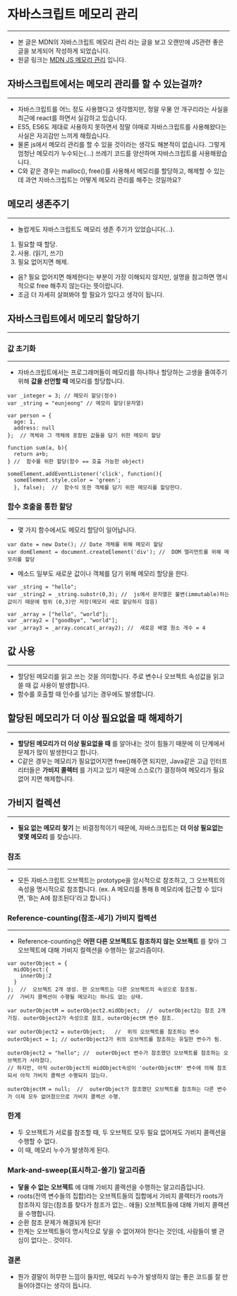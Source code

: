 # 자바스크립트 메모리 관리
-------------------------------------------------------------
- 본 글은 MDN의 자바스크립트 메모리 관리 라는 글을 보고 오랜만에 JS관련 좋은 글을 보게되어 작성하게 되었습니다.
- 원글 링크는 [MDN JS 메모리 관리](https://developer.mozilla.org/ko/docs/Web/JavaScript/Memory_Management) 입니다.


## 자바스크립트에서는 메모리 관리를 할 수 있는걸까?
----------------------------------------------------------------
- 자바스크립트를 어느 정도 사용했다고 생각했지만, 정말 우물 안 개구리라는 사실을 최근에 react를 하면서 실감하고 있습니다.
- ES5, ES6도 제대로 사용하지 못하면서 정말 야매로 자바스크립트를 사용해왔다는 사실은 자괴감만 느끼게 해줬습니다.
- 물론 js에서 메모리 관리를 할 수 있을 것이라는 생각도 해본적이 없습니다. 그렇게 엄청난 메모리가 누수되는(...) 쓰레기 코드를 양산하며 자바스크립트를 사용해왔습니다.
- C와 같은 경우는 malloc(), free()를 사용해서 메모리를 할당하고, 해제할 수 있는데 과연 자바스크립트는 어떻게 메모리 관리를 해주는 것일까요?

## 메모리 생존주기
--------------------------------------------------------------
- 놀랍게도 자바스크립트도 메모리 생존 주기가 있었습니다(...).

1. 필요할 때 할당.
2. 사용. (읽기, 쓰기)
3. 필요 없어지면 해제.

- 음? 필요 없어지면 해제한다는 부분이 가장 이해되지 않지만, 설명을 참고하면 명시적으로 free 해주지 않는다는 뜻이랍니다.
- 조금 더 자세히 살펴봐야 할 필요가 있다고 생각이 됩니다.

## 자바스크립트에서 메모리 할당하기
-------------------------------------
### 값 초기화
--------------------------------------------------
- 자바스크립트에서는 프로그래머들이 메모리를 하나하나 할당하는 고생을 줄여주기 위해 **값을 선언할 때** 메모리를 할당합니다.

```
var _integer = 3; // 메모리 할당(정수)
var _string = "eunjeong" // 메모리 할당(문자열)

var person = {
  age: 1,
  address: null
};  // 객체와 그 객체에 포함된 값들을 담기 위한 메모리 할당

function sum(a, b){
  return a+b;
} //  함수를 위한 할당(함수 == 호출 가능한 object)

someElement.addEventListener('click', function(){
  someElement.style.color = 'green';
  }, false);  //  함수식 또한 객체를 담기 위한 메모리를 할당한다.
```


### 함수 호출을 통한 할당
------------------------------------------------------------
- 몇 가지 함수에서도 메모리 할당이 일어납니다.
~~~
var date = new Date(); // Date 개체를 위해 메모리 할당
var domElement = document.createElement('div'); //  DOM 엘리먼트를 위해 메모리를 할당
~~~

- 메소드 일부도 새로운 값이나 객체를 담기 위해 메모리 할당을 한다.

```
var _string = "hello";
var _string2 = _string.substr(0,3); //  js에서 문자열은 불변(immutable)하는 값이기 때문에 범위 (0,3)만 저장(메모리 새로 할당하지 않음)

var _array = ["hello", "world"];
var _array2 = ["goodbye", "world"];
var _array3 = _array.concat(_array2); //  새로운 배열 원소 개수 = 4

```

## 값 사용
------------------------------------------------
- 할당된 메모리를 읽고 쓰는 것을 의미합니다. 주로 변수나 오브젝트 속성값을 읽고 쓸 때 값 사용이 발생합니다.
- 함수를 호출할 때 인수를 넘기는 경우에도 발생합니다.

## 할당된 메모리가 더 이상 필요없을 때 해제하기
------------------------------------------------------------
- **할당된 메모리가 더 이상 필요없을 때** 를 알아내는 것이 힘들기 때문에 이 단계에서 문제가 많이 발생한다고 합니다.
- C같은 경우는 메모리가 필요없어지면 free()해주면 되지만, Java같은 고급 인터프리터들은 **가비지 콜렉터** 를 가지고 있기 때문에 스스로(?) 결정하여 메모리가 필요없어 지면 해제합니다.

## 가비지 컬렉션
-------------------------------------
- **필요 없는 메모리 찾기** 는 비결정적이기 때문에, 자바스크립트는 **더 이상 필요없는 몇몇 메모리** 를 찾습니다.

### 참조
--------------------------------------------
- 모든 자바스크립트 오브젝트는 prototype을 암시적으로 참조하고, 그 오브젝트의 속성을 명시적으로 참조합니다. (ex. A 메모리를 통해 B 메모리에 접근할 수 있다면, 'B는 A에 참조된다'라고 합니다.)

### Reference-counting(참조-세기) 가비지 컬렉션
------------------------------------------------------
- Reference-counting은 **어떤 다른 오브젝트도 참조하지 않는 오브젝트** 를 찾아 그 오브젝트에 대해 가비지 컬렉션을 수행하는 알고리즘이다.

```
var outerObject = {
  midObject:{
    innerObj:2
  }
};  //  오브젝트 2개 생성. 한 오브젝트는 다른 오브젝트의 속성으로 참조됨.
//  가비지 콜렉션이 수행될 메모리는 하나도 없는 상태.

var outerObjectM = outerObject2.midObject;  //  outerObject2는 참조 2개 가짐. outerObject2가 속성으로 참조, outerObjectM 변수 참조.

var outerObject2 = outerObject;   //  위의 오브젝트를 참조하는 변수
outerObject = 1; // outerObject2가 위의 오브젝트를 참조하는 유일한 변수가 됨.

outerObject2 = "hello"; //  outerObject 변수가 참조했던 오브젝트를 참조하는 오브젝트가 사라졌다.
// 하지만, 아직 outerObject의 midObject속성이 'outerObjectM' 변수에 의해 참조되서 아직 가비지 콜렉션 수행되지 않는다.

outerObjectM = null;  //  outerObject가 참조했던 오브젝트를 참조하는 다른 변수가 이제 모두 없어졌으므로 가비지 콜렉션 수행.
```

### 한계

- 두 오브젝트가 서로를 참조할 때, 두 오브젝트 모두 필요 없어져도 가비지 콜렉션을 수행할 수 없다.
- 이 때, 메모리 누수가 발생하게 된다.

### Mark-and-sweep(표시하고-쓸기) 알고리즘

- **닿을 수 없는 오브젝트** 에 대해 가비지 콜렉션을 수행하는 알고리즘입니다.
- roots(전역 변수들의 집합)라는 오브젝트들의 집합에서 가비지 콜렉터가 roots가 참조하지 않는(참조를 찾다가 참조가 없는.. 애들) 오브젝트들에 대해 가비지 콜렉션을 수행합니다.
- 순환 참조 문제가 해결되게 된다!
- 한계는 오브젝트들이 명시적으로 닿을 수 없어져야 한다는 것인데, 사람들이 별 관심이 없다는.. 것이다.

### 결론

- 뭔가 결말이 허무한 느낌이 들지만, 메모리 누수가 발생하지 않는 좋은 코드를 잘 만들어야겠다는 생각이 듭니다.
